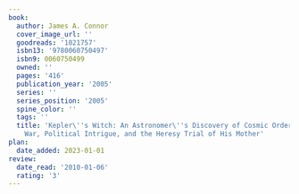 ```yaml
---
book:
  author: James A. Connor
  cover_image_url: ''
  goodreads: '1021757'
  isbn13: '9780060750497'
  isbn9: 0060750499
  owned: ''
  pages: '416'
  publication_year: '2005'
  series: ''
  series_position: '2005'
  spine_color: ''
  tags: ''
  title: 'Kepler\''s Witch: An Astronomer\''s Discovery of Cosmic Order Amid Religious
    War, Political Intrigue, and the Heresy Trial of His Mother'
plan:
  date_added: 2023-01-01
review:
  date_read: '2010-01-06'
  rating: '3'
---
```

